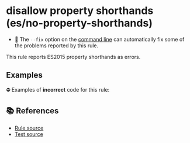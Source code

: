 # disallow property shorthands (es/no-property-shorthands)

- 🔧 The `--fix` option on the [command line](https://eslint.org/docs/user-guide/command-line-interface#fixing-problems) can automatically fix some of the problems reported by this rule.

This rule reports ES2015 property shorthands as errors.

## Examples

⛔ Examples of **incorrect** code for this rule:

<eslint-playground type="bad" code="/*eslint es/no-property-shorthands: error */
let obj = {
    a,
    b() {}
}
" />

## 📚 References

- [Rule source](https://github.com/mysticatea/eslint-plugin-es/blob/v1.4.0/lib/rules/no-property-shorthands.js)
- [Test source](https://github.com/mysticatea/eslint-plugin-es/blob/v1.4.0/tests/lib/rules/no-property-shorthands.js)
